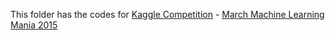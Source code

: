 This folder has the codes for [Kaggle Competition](http://www.kaggle.com/competitions) - [March Machine Learning Mania 2015](http://www.kaggle.com/c/march-machine-learning-mania-2015)
